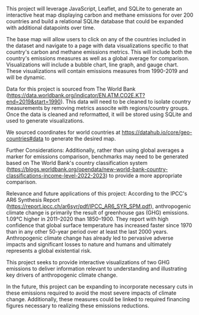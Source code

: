 This project will leverage JavaScript, Leaflet, and SQLite to generate an interactive heat map displaying carbon and methane emissions for over 200 countries and build a relational SQLite database that could be expanded with additional datapoints over time. 

The base map will allow users to click on any of the countries included in the dataset and navigate to a page with data visualizations specific to that country's carbon and methane emissions metrics. This will include both the country's emissions measures as well as a global average for comparison. Visualizations will include a bubble chart, line graph, and gauge chart. These visualizations will contain emissions measures from 1990-2019 and will be dynamic.

Data for this project is sourced from The World Bank (https://data.worldbank.org/indicator/EN.ATM.CO2E.KT?end=2019&start=1990). This data will need to be cleaned to isolate country measurements by removing metrics associte with regions/country groups. Once the data is cleaned and reformatted, it will be stored using SQLite and used to generate visualizations. 

We sourced coordinates for world countries at https://datahub.io/core/geo-countries#data to generate the desired map.


Further Considerations:
Additionally, rather than using global averages a marker for emissions comparison, benchmarks may need to be generated based on The World Bank's country classification system (https://blogs.worldbank.org/opendata/new-world-bank-country-classifications-income-level-2022-2023) to provide a more appropriate comparison.


Relevance and future applications of this project:
According to the IPCC's AR6 Synthesis Report (https://report.ipcc.ch/ar6syr/pdf/IPCC_AR6_SYR_SPM.pdf), anthropogenic climate change is primarily the result of greenhouse gas (GHG) emissions. 1.09°C higher in 2011–2020 than 1850–1900. They report with high confidence that global surface temperature has increased faster since 1970 than in any other 50-year period over at least the last 2000 years. Anthropogenic climate change has already led to pervasive adverse impacts and significant losses to nature and humans and ultimately represents a global existential risk.

This project seeks to provide interactive visualizations of two GHG emissions to deliver information relevant to understanding and illustrating key drivers of anthropogenic climate change. 

In the future, this project can be expanding to incorporate necessary cuts in these emissions required to avoid the most severe impacts of climate change. Additionally, these measures could be linked to required financing figures necessary to realizing these emissions reductions. 


